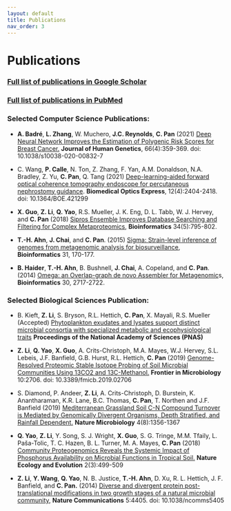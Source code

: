 ```yaml
---
layout: default
title: Publications
nav_order: 3
---
```

# Publications

### [Full list of publications in Google Scholar](https://scholar.google.com/citations?hl=en&user=m2ORdeYAAAAJ&view_op=list_works&sortby=pubdate)

### [Full list of publications in PubMed](https://pubmed.ncbi.nlm.nih.gov/?term=Chongle+Pan+%5BAuthor%5D&sort=date)
  
### Selected Computer Science Publications:
   
   
- **A. Badré**, **L. Zhang**, W. Muchero, **J.C. Reynolds**, **C. Pan** (2021) [Deep Neural Network Improves the Estimation of Polygenic Risk Scores for Breast Cancer.](https://www.nature.com/articles/s10038-020-00832-7) **Journal of Human Genetics**, 66(4):359-369. doi: 10.1038/s10038-020-00832-7

- C. Wang, **P. Calle**, N. Ton, Z. Zhang, F. Yan, A.M. Donaldson, N.A. Bradley, Z. Yu, **C. Pan**, Q. Tang (2021) [Deep-learning-aided forward optical coherence tomography endoscope for percutaneous nephrostomy guidance](https://www.osapublishing.org/boe/fulltext.cfm?uri=boe-12-4-2404&id=449681). **Biomedical Optics Express**, 12(4):2404-2418. doi: 10.1364/BOE.421299

- **X. Guo**, **Z. Li**, **Q. Yao**, R.S. Mueller, J. K. Eng, D. L. Tabb, W. J. Hervey, and **C. Pan** (2018) [Sipros Ensemble Improves Database Searching and Filtering for Complex Metaproteomics](https://academic.oup.com/bioinformatics/article/34/5/795/4209993), **Bioinformatics** 34(5):795-802.

- **T.-H. Ahn**, **J. Chai**, and **C. Pan**. (2015) [Sigma: Strain-level inference of genomes from metagenomic analysis for biosurveillance](https://academic.oup.com/bioinformatics/article-lookup/doi/10.1093/bioinformatics/btu641), **Bioinformatics** 31, 170-177.

- **B. Haider**, **T.-H. Ahn**, B. Bushnell, **J. Chai**, A. Copeland, and **C. Pan**. (2014) [Omega: an Overlap-graph de novo Assembler for Metagenomic](https://academic.oup.com/bioinformatics/article-lookup/doi/10.1093/bioinformatics/btu395)s, **Bioinformatics** 30, 2717-2722.
  
### Selected Biological Sciences Publication:
    
  
- B. Kieft, **Z. Li**, S. Bryson, R.L. Hettich, **C. Pan**, X. Mayali, R.S. Mueller (Accepted) [Phytoplankton exudates and lysates support distinct microbial consortia with specialized metabolic and ecophysiological traits]() **Proceedings of the National Academy of Sciences (PNAS)** 

- **Z. Li**, **Q. Yao**, **X. Guo**, A. Crits-Christoph, M.A. Mayes, W.J. Hervey, S.L. Lebeis, J.F. Banfield, G.B. Hurst, R.L. Hettich, **C. Pan** (2019) [Genome-Resolved Proteomic Stable Isotope Probing of Soil Microbial Communities Using 13CO2 and 13C-Methanol.](https://www.frontiersin.org/articles/10.3389/fmicb.2019.02706/full) **Frontier in Microbiology** 10:2706. doi: 10.3389/fmicb.2019.02706

- S. Diamond, P. Andeer, **Z. Li**, A. Crits-Christoph, D. Burstein, K. Anantharaman, K.R. Lane, B.C. Thomas, **C. Pan**, T. Northen and J.F. Banfield (2019) [Mediterranean Grassland Soil C-N Compound Turnover is Mediated by Genomically Divergent Organisms, Depth Stratified, and Rainfall Dependent.](https://www.nature.com/articles/s41564-019-0449-y) **Nature Microbiology** 4(8):1356-1367

- **Q. Yao**, **Z. Li**, Y. Song, S. J. Wright, **X. Guo**, S. G. Tringe, M.M. Tfaily, L. Paša-Tolic, T. C. Hazen, B. L. Turner, M. A. Mayes, **C. Pan** (2018) [Community Proteogenomics Reveals the Systemic Impact of Phosphorus Availability on Microbial Functions in Tropical Soil.](https://www.nature.com/articles/s41559-017-0463-5) **Nature Ecology and Evolution** 2(3):499-509

- **Z. Li**, **Y. Wang**, **Q. Yao**, N. B. Justice, **T.-H. Ahn**, D. Xu, R. L. Hettich, J. F. Banfield, and **C. Pan.** (2014) [Diverse and divergent protein post-translational modifications in two growth stages of a natural microbial community](https://www.nature.com/articles/ncomms5405), **Nature Communications** 5:4405. doi: 10.1038/ncomms5405

